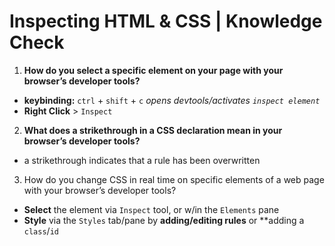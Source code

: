 # Inspecting HTML & CSS | Knowledge Check
1. **How do you select a specific element on your page with your browser’s developer tools?**
- **keybinding:** `ctrl` + `shift` + `c` *opens devtools/activates `inspect element`*
- **Right Click** > `Inspect`

2. **What does a strikethrough in a CSS declaration mean in your browser’s developer tools?**
- a strikethrough indicates that a rule has been overwritten

3. How do you change CSS in real time on specific elements of a web page with your browser’s developer tools?
- **Select** the element via `Inspect` tool, or w/in the `Elements` pane
- **Style** via the `Styles` tab/pane by **adding/editing rules** or **adding a `class`/`id`
